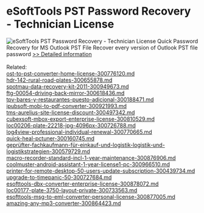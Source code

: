 # eSoftTools PST Password Recovery - Technician License
![eSoftTools PST Password Recovery - Technician License](https://mycommerce.akamaized.net/api/pimages/P300925014/BIG/300925014.PNG)
Quick Password Recovery for MS Outlook PST File Recover every version of Outlook PST file password
[>> Detailed information](https://secure.shareit.com/shareit/product.html?productid=300925014&affiliateid=200057808)<br/><br/>Related:
<br />[ost-to-pst-converter-home-license-300776120.md](https://github.com/downloadplanet/downloadplanet/blob/main/ost-to-pst-converter-home-license-300776120.md)<br />[hdr-142-rural-road-plates-300655878.md](https://github.com/downloadplanet/downloadplanet/blob/main/hdr-142-rural-road-plates-300655878.md)<br />[spotmau-data-recovery-kit-2011-300949673.md](https://github.com/downloadplanet/downloadplanet/blob/main/spotmau-data-recovery-kit-2011-300949673.md)<br />[ftg-00054-driving-back-mirror-300618436.md](https://github.com/downloadplanet/downloadplanet/blob/main/ftg-00054-driving-back-mirror-300618436.md)<br />[tpv-bares-y-restaurantes-puesto-adicional-300188471.md](https://github.com/downloadplanet/downloadplanet/blob/main/tpv-bares-y-restaurantes-puesto-adicional-300188471.md)<br />[ipubsoft-mobi-to-pdf-converter-300921993.md](https://github.com/downloadplanet/downloadplanet/blob/main/ipubsoft-mobi-to-pdf-converter-300921993.md)<br />[tms-aurelius-site-license-discount-300497342.md](https://github.com/downloadplanet/downloadplanet/blob/main/tms-aurelius-site-license-discount-300497342.md)<br />[cubexsoft-mbox-export-enterprise-license-300810529.md](https://github.com/downloadplanet/downloadplanet/blob/main/cubexsoft-mbox-export-enterprise-license-300810529.md)<br />[loc00206-plate-22218-jpg-4096px-300726788.md](https://github.com/downloadplanet/downloadplanet/blob/main/loc00206-plate-22218-jpg-4096px-300726788.md)<br />[log4view-professional-individual-renewal-300770665.md](https://github.com/downloadplanet/downloadplanet/blob/main/log4view-professional-individual-renewal-300770665.md)<br />[quick-heal-pctuner-300160745.md](https://github.com/downloadplanet/downloadplanet/blob/main/quick-heal-pctuner-300160745.md)<br />[geprüfter-fachkaufmann-für-einkauf-und-logistik-logistik-und-logistikstrategien-300579729.md](https://github.com/downloadplanet/downloadplanet/blob/main/geprüfter-fachkaufmann-für-einkauf-und-logistik-logistik-und-logistikstrategien-300579729.md)<br />[macro-recorder-standard-incl-1-year-maintenance-300876906.md](https://github.com/downloadplanet/downloadplanet/blob/main/macro-recorder-standard-incl-1-year-maintenance-300876906.md)<br />[coolmuster-android-assistant-1-year-license1-pc-300966510.md](https://github.com/downloadplanet/downloadplanet/blob/main/coolmuster-android-assistant-1-year-license1-pc-300966510.md)<br />[printer-for-remote-desktop-50-users-update-subscription-300439734.md](https://github.com/downloadplanet/downloadplanet/blob/main/printer-for-remote-desktop-50-users-update-subscription-300439734.md)<br />[upgrade-to-timepanic-50-300727684.md](https://github.com/downloadplanet/downloadplanet/blob/main/upgrade-to-timepanic-50-300727684.md)<br />[esofttools-dbx-converter-enterprise-license-300878072.md](https://github.com/downloadplanet/downloadplanet/blob/main/esofttools-dbx-converter-enterprise-license-300878072.md)<br />[loc00177-plate-3750-layout-private-300733563.md](https://github.com/downloadplanet/downloadplanet/blob/main/loc00177-plate-3750-layout-private-300733563.md)<br />[esofttools-msg-to-eml-converter-personal-license-300877005.md](https://github.com/downloadplanet/downloadplanet/blob/main/esofttools-msg-to-eml-converter-personal-license-300877005.md)<br />[amazing-any-mp3-converter-300864423.md](https://github.com/downloadplanet/downloadplanet/blob/main/amazing-any-mp3-converter-300864423.md)